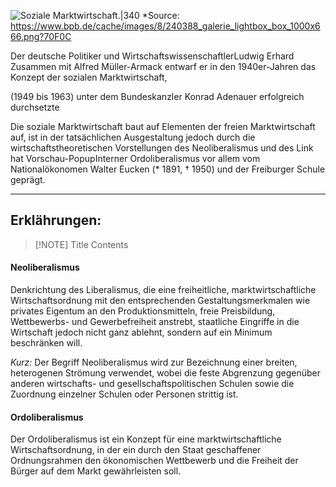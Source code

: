 ![Soziale Marktwirtschaft.|340](https://www.bpb.de/cache/images/8/240388_article_side.png?B35EF)
*Source:
https://www.bpb.de/cache/images/8/240388_galerie_lightbox_box_1000x666.png?70F0C

Der deutsche Politiker und WirtschaftswissenschaftlerLudwig Erhard Zusammen mit Alfred Müller-Armack entwarf er in den 1940er-Jahren das Konzept der sozialen Marktwirtschaft,

(1949 bis 1963) unter dem Bundeskanzler Konrad Adenauer erfolgreich durchsetzte

Die soziale Marktwirtschaft baut auf Elementen der freien Marktwirtschaft auf, ist in der tatsächlichen Ausgestaltung jedoch durch die wirtschaftstheoretischen Vorstellungen des Neoliberalismus
und des Link hat Vorschau-PopupInterner Ordoliberalismus vor allem vom Nationalökonomen Walter Eucken (* 1891, † 1950) und der Freiburger Schule geprägt.

***
## Erklährungen:

> [!NOTE] Title
> Contents
#### Neoliberalismus
Denkrichtung des Liberalismus, die eine freiheitliche, marktwirtschaftliche Wirtschaftsordnung mit den entsprechenden Gestaltungsmerkmalen wie privates Eigentum an den Produktionsmitteln, freie Preisbildung, Wettbewerbs- und Gewerbefreiheit anstrebt, staatliche Eingriffe in die Wirtschaft jedoch nicht ganz ablehnt, sondern auf ein Minimum beschränken will.

*Kurz:*
Der Begriff Neoliberalismus wird zur Bezeichnung einer breiten, heterogenen Strömung verwendet, wobei die feste Abgrenzung gegenüber anderen wirtschafts- und gesellschaftspolitischen Schulen sowie die Zuordnung einzelner Schulen oder Personen strittig ist.

#### Ordoliberalismus
Der Ordoliberalismus ist ein Konzept für eine marktwirtschaftliche Wirtschaftsordnung, in der ein durch den Staat geschaffener Ordnungsrahmen den ökonomischen Wettbewerb und die Freiheit der Bürger auf dem Markt gewährleisten soll.
